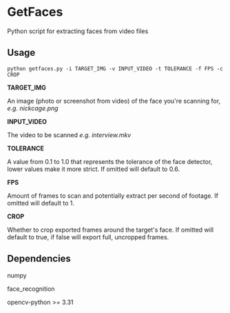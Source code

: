 # GetFaces
Python script for extracting faces from video files


## Usage
`python getfaces.py -i TARGET_IMG -v INPUT_VIDEO -t TOLERANCE -f FPS -c CROP`

**TARGET_IMG**

An image (photo or screenshot from video) of the face you're scanning for, *e.g. nickcage.png*

**INPUT_VIDEO**

The video to be scanned *e.g. interview.mkv*

**TOLERANCE**

A value from 0.1 to 1.0 that represents the tolerance of the face detector, lower values make it more strict. If omitted will default to 0.6.

**FPS**

Amount of frames to scan and potentially extract per second of footage. If omitted will default to 1.

**CROP**

Whether to crop exported frames around the target's face. If omitted will default to true, if false will export full, uncropped frames.

## Dependencies
numpy

face_recognition

opencv-python >= 3.31
